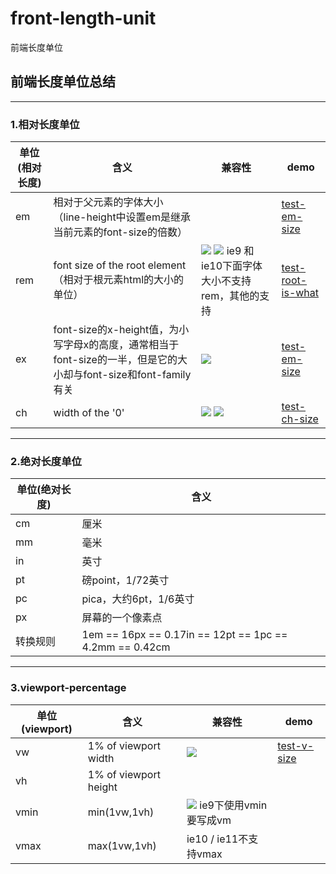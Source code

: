 # front-length-unit
前端长度单位

## 前端长度单位总结
- - -
### 1.相对长度单位

单位(相对长度)|含义|兼容性|demo
---|---|---|---
em|相对于父元素的字体大小（line-height中设置em是继承当前元素的font-size的倍数）||[test-em-size](file:///Users/xiemeili/Desktop/unit-test-demo/em/1-test-em-size.html)
rem|font size of the root element（相对于根元素html的大小的单位）|![](http://7u2grt.com1.z0.glb.clouddn.com/unit/rem.png) ![](http://7u2grt.com1.z0.glb.clouddn.com/unit/ie.png)   ie9 和 ie10下面字体大小不支持rem，其他的支持| [test-root-is-what](file:///Users/xiemeili/Desktop/unit-test-demo/rem/1-test-root-is-what-for-rem.html)
ex|font-size的x-height值，为小写字母x的高度，通常相当于font-size的一半，但是它的大小却与font-size和font-family有关|![](http://7u2grt.com1.z0.glb.clouddn.com/unit/ex.png)|[test-em-size](file:///Users/xiemeili/Desktop/unit-test-demo/ex/1-test-ex-em-diff.html)
ch|width of the '0'|![](http://7u2grt.com1.z0.glb.clouddn.com/unit/ch.png) ![](http://7u2grt.com1.z0.glb.clouddn.com/unit/jianrongxing.png)|[test-ch-size](file:///Users/xiemeili/Desktop/unit-test-demo/ch/2-test-ch-size.html)

- - - 

### 2.绝对长度单位

单位(绝对长度)|含义
---|---
cm|厘米
mm|毫米 
in|英寸
pt|磅point，1/72英寸
pc|pica，大约6pt，1/6英寸
px|屏幕的一个像素点
转换规则|1em == 16px == 0.17in == 12pt == 1pc == 4.2mm == 0.42cm

- - -

### 3.viewport-percentage

单位(viewport)|含义|兼容性|demo
---|---|---|---
vw|1% of viewport width|![](http://7u2grt.com1.z0.glb.clouddn.com/unit/vw.png)| [test-v-size](file:///Users/xiemeili/Desktop/unit-test-demo/v*/1-test-v*-size.html)
vh|1% of viewport height| 
vmin|min(1vw,1vh)| ![](http://7u2grt.com1.z0.glb.clouddn.com/unit/vmin.png) ie9下使用vmin要写成vm
vmax|max(1vw,1vh)| ie10 / ie11不支持vmax








